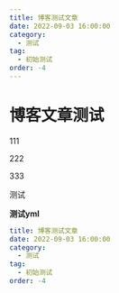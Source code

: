 ```yaml
---
title: 博客测试文章
date: 2022-09-03 16:00:00
category:	
  - 测试
tag:
  - 初始测试
order: -4
---
```




# 博客文章测试

111

222

333

测试

**测试yml**

```yml
title: 博客测试文章
date: 2022-09-03 16:00:00
category:	
  - 测试
tag:
  - 初始测试
order: -4
```

